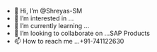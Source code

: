 - 👋 Hi, I’m @Shreyas-SM
- 👀 I’m interested in ...
- 🌱 I’m currently learning ...
- 💞️ I’m looking to collaborate on ...SAP Products
- 📫 How to reach me ...+91-741122630

<!---
Shreyas-SM/Shreyas-SM is a ✨ special ✨ repository because its `README.md` (this file) appears on your GitHub profile.
You can click the Preview link to take a look at your changes.
--->
